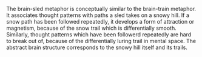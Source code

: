The brain-sled metaphor is conceptually similar to the brain-train metaphor. It associates thought patterns with paths a sled takes on a snowy hill. If a snow path has been followed repeatedly, it develops a form of attraction or magnetism, because of the snow trail which is differentially smooth. Similarly, thought patterns which have been followerd repeatedly are hard to break out of, because of the differentially luring trail in mental space. The abstract brain structure corresponds to the snowy hill itself and its trails.  